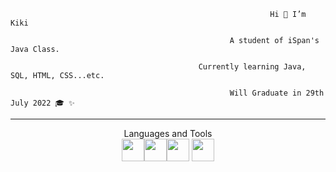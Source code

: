                                                               Hi 👋 I’m Kiki
                                                              
                                                     A student of iSpan's Java Class.
                                                     
                                              Currently learning Java, SQL, HTML, CSS...etc.
                                              
                                                     Will Graduate in 29th July 2022 🎓 ✨
  
<!-- - 👀 I’m interested in ...
- 🌱 I’m currently learning ...
- 💞️ I’m looking to collaborate on ...
- 📫 How to reach me ... -->
---
<div align=center>Languages and Tools</div>  

<div align=center>
<img src="https://github.com/KikiJin24/iSpan_HTML_CSS/blob/main/website/images/java1.svg" width="36px"/><img src="https://github.com/KikiJin24/iSpan_HTML_CSS/blob/main/website/images/microsoftsqlserver.svg" width="36px"/><img src="https://github.com/KikiJin24/iSpan_HTML_CSS/blob/main/website/images/html.svg" width="36px"/>
<img src="https://github.com/KikiJin24/iSpan_HTML_CSS/blob/main/website/images/css.svg" width="36px"/>
</div>
